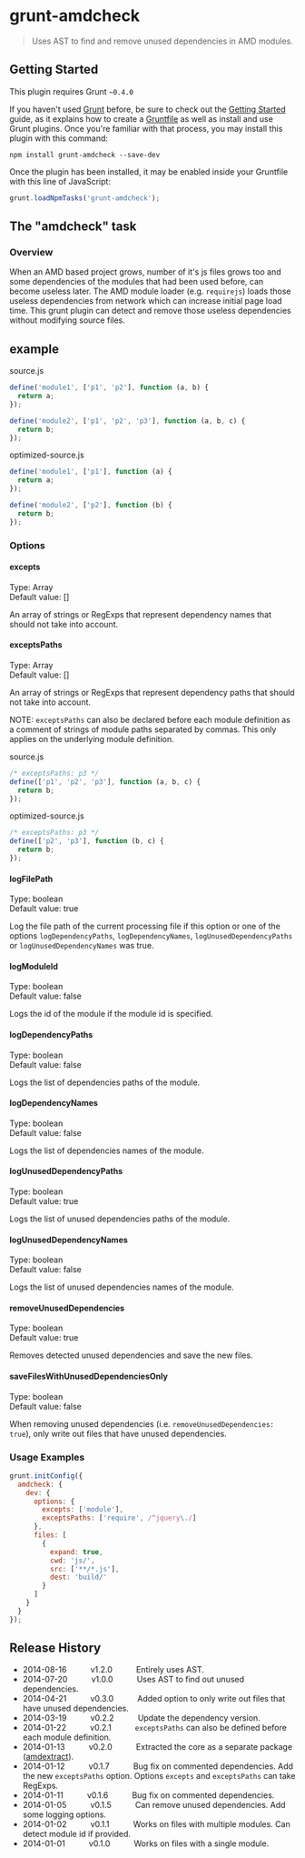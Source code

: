 # grunt-amdcheck

> Uses AST to find and remove unused dependencies in AMD modules.

## Getting Started
This plugin requires Grunt `~0.4.0`

If you haven't used [Grunt](http://gruntjs.com/) before, be sure to check out the [Getting Started](http://gruntjs.com/getting-started) guide, as it explains how to create a [Gruntfile](http://gruntjs.com/sample-gruntfile) as well as install and use Grunt plugins. Once you're familiar with that process, you may install this plugin with this command:

```shell
npm install grunt-amdcheck --save-dev
```

Once the plugin has been installed, it may be enabled inside your Gruntfile with this line of JavaScript:

```js
grunt.loadNpmTasks('grunt-amdcheck');
```

## The "amdcheck" task

### Overview
When an AMD based project grows, number of it's js files grows too and some dependencies of the modules that had been used before, can become useless later. The AMD module loader (e.g. `requirejs`) loads those useless dependencies from network which can increase initial page load time.
This grunt plugin can detect and remove those useless dependencies without modifying source files.

## example

source.js
```js
define('module1', ['p1', 'p2'], function (a, b) {
  return a;
});

define('module2', ['p1', 'p2', 'p3'], function (a, b, c) {
  return b;
});
```

optimized-source.js
```js
define('module1', ['p1'], function (a) {
  return a;
});

define('module2', ['p2'], function (b) {
  return b;
});
```

### Options

#### excepts
Type: Array  
Default value: []

An array of strings or RegExps that represent dependency names that should not take into account.

#### exceptsPaths
Type: Array  
Default value: []

An array of strings or RegExps that represent dependency paths that should not take into account.

NOTE: `exceptsPaths` can also be declared before each module definition as a comment of strings of module paths separated by commas. This only applies on the underlying module definition.

source.js
```js
/* exceptsPaths: p3 */
define(['p1', 'p2', 'p3'], function (a, b, c) {
  return b;
});
```

optimized-source.js
```js
/* exceptsPaths: p3 */
define(['p2', 'p3'], function (b, c) {
  return b;
});
```

#### logFilePath
Type: boolean  
Default value: true

Log the file path of the current processing file if this option or one of the options `logDependencyPaths`, `logDependencyNames`, `logUnusedDependencyPaths` or `logUnusedDependencyNames` was true.

#### logModuleId
Type: boolean  
Default value: false

Logs the id of the module if the module id is specified.

#### logDependencyPaths
Type: boolean  
Default value: false

Logs the list of dependencies paths of the module.

#### logDependencyNames
Type: boolean  
Default value: false

Logs the list of dependencies names of the module.

#### logUnusedDependencyPaths
Type: boolean  
Default value: true

Logs the list of unused dependencies paths of the module.

#### logUnusedDependencyNames
Type: boolean  
Default value: false

Logs the list of unused dependencies names of the module.

#### removeUnusedDependencies
Type: boolean  
Default value: true

Removes detected unused dependencies and save the new files.

#### saveFilesWithUnusedDependenciesOnly
Type: boolean  
Default value: false

When removing unused dependencies (i.e. `removeUnusedDependencies: true`), only write out files that have unused dependencies.

### Usage Examples

```js
grunt.initConfig({
  amdcheck: {
    dev: {
      options: {
        excepts: ['module'],
        exceptsPaths: ['require', /^jquery\./]
      },
      files: [
        {
          expand: true,
          cwd: 'js/',
          src: ['**/*.js'],
          dest: 'build/'
        }
      ]
    }
  }
});
```

## Release History
 * 2014-08-16   v1.2.0   Entirely uses AST.
 * 2014-07-20   v1.0.0   Uses AST to find out unused dependencies.
 * 2014-04-21   v0.3.0   Added option to only write out files that have unused dependencies.
 * 2014-03-19   v0.2.2   Update the dependency version.
 * 2014-01-22   v0.2.1   `exceptsPaths` can also be defined before each module definition.
 * 2014-01-13   v0.2.0   Extracted the core as a separate package ([amdextract](https://github.com/mehdishojaei/amdextract)).
 * 2014-01-12   v0.1.7   Bug fix on commented dependencies. Add the new `exceptsPaths` option. Options `excepts` and `exceptsPaths` can take RegExps.
 * 2014-01-11   v0.1.6   Bug fix on commented dependencies.
 * 2014-01-05   v0.1.5   Can remove unused dependencies. Add some logging options.
 * 2014-01-02   v0.1.1   Works on files with multiple modules. Can detect module id if provided.
 * 2014-01-01   v0.1.0   Works on files with a single module.
